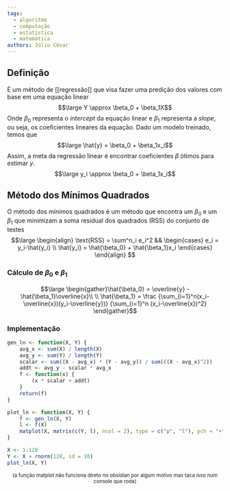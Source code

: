 ```yaml
---
tags:
  - algoritmo
  - computação
  - estatística
  - matemática
authors: Júlio César
---
```

## Definição

É um método de [[regressão]] que visa fazer uma predição dos valores com base em uma equação linear
$$\large Y \approx \beta_0 + \beta_1X$$
Onde $\beta_0$ representa o _intercept_ da equação linear e $\beta_1$ representa a _slope_, ou seja, os coeficientes lineares da equação. Dado um modelo treinado, temos que
$$\large \hat{y} = \beta_0 + \beta_1x_i$$
Assim, a meta da regressão linear é encontrar coeficientes $\beta$ ótimos para estimar $y$.
$$\large y_i \approx \beta_0 + \beta_1x_i$$
## Método dos Mínimos Quadrados

O método dos mínimos quadrados é um método que encontra um $\beta_0$ e um $\beta_1$ que minimizam a soma residual dos quadrados ($\text{RSS}$) do conjunto de testes
$$\large
\begin{align}
\text{RSS} = \sum^n_i e_i^2 &&
\begin{cases}
e_i = y_i-\hat{y_i} \\
\hat{y_i} = \hat{\beta_0} + \hat{\beta_1}x_i
\end{cases}
\end{align}
$$
### Cálculo de $\beta_0$ e $\beta_1$
$$\large 
\begin{gather}\hat{\beta_0} = \overline{y} - \hat{\beta_1}\overline{x}\\ \\
\hat{\beta_1} = \frac
{\sum_{i=1}^n(x_i-\overline{x})(y_i-\overline{y})}
{\sum_{i=1}^n (x_i-\overline{x})^2}
\end{gather}$$
### Implementação
```R
gen_ln <- function(X, Y) {
    avg_x <- sum(X) / length(X)
    avg_y <- sum(Y) / length(Y)
    scalar <- sum((X - avg_x) * (Y - avg_y)) / sum(((X - avg_x)^2))
    addt <- avg_y - scalar * avg_x
    f <- function(x) {
        (x * scalar + addt)
    }
    return(f)
}

plot_ln <- function(X, Y) {
    f <- gen_ln(X, Y)
    l <- f(X)
    matplot(X, matrix(c(Y, l), ncol = 2), type = c("p", "l"), pch = "+")
}

X <- 1:128
Y <- X + rnorm(128, sd = 10)
plot_ln(X, Y)
```
<center><sup>(a função matplot não funciona direto no obsidian por algum motivo mas taca isso num console que roda)</sup></center>
